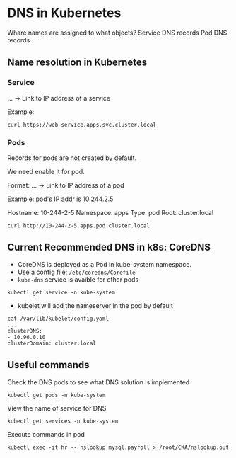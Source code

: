 # DNS in Kubernetes
Whare names are assigned to what objects?
Service DNS records
Pod DNS records

## Name resolution in Kubernetes

### Service
<hostname>.<namespace>.<type>.<root> -> Link to IP address of a service

Example:
```
curl https://web-service.apps.svc.cluster.local
```
### Pods
Records for pods are not created by default.

We need enable it for pod.

Format:
<hostname>.<namespace>.<type>.<root> -> Link to IP address of a pod

Example: pod's IP addr is 10.244.2.5

Hostname: 10-244-2-5
Namespace: apps
Type: pod
Root: cluster.local

```
curl http://10-244-2-5.apps.pod.cluster.local
```

## Current Recommended DNS in k8s: CoreDNS
- CoreDNS is deployed as a Pod in kube-system namespace.
- Use a config file: `/etc/coredns/Corefile`
- `kube-dns` service is avaible for other pods
```
kubectl get service -n kube-system
```
- kubelet will add the nameserver in the pod by default
```
cat /var/lib/kubelet/config.yaml
...
clusterDNS:
- 10.96.0.10
clusterDomain: cluster.local
```

## Useful commands
Check the DNS pods to see what DNS solution is implemented
```
kubectl get pods -n kube-system
```
View the name of service for DNS
```
kubectl get services -n kube-system
```
Execute commands in pod
```
kubectl exec -it hr -- nslookup mysql.payroll > /root/CKA/nslookup.out
```